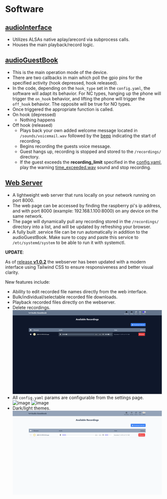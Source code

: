 # Software

## [audioInterface](../src/audioInterface.py)

- Utilizes ALSAs native aplay/arecord via subprocess calls.
- Houses the main playback/record logic.

## [audioGuestBook](../src/audioGuestBook.py)

- This is the main operation mode of the device.
- There are two callbacks in main which poll the gpio pins for the specified activity (hook depressed, hook released).
- In the code, depending on the `hook_type` set in the `config.yaml`, the software will adapt its behavior. For NC types, hanging up the phone will trigger the `on_hook` behavior, and lifting the phone will trigger the `off_hook` behavior. The opposite will be true for NO types.
- Once triggered the appropriate function is called.
- On hook (depressed)
  - Nothing happens
- Off hook (released)
  - Plays back your own added welcome message located in `/sounds/voicemail.wav` followed by the [beep](../sounds/beep.wav) indicating the start of recording.
  - Begins recording the guests voice message.
  - Guest hangs up, recording is stopped and stored to the `/recordings/` directory.
  - If the guest exceeds the **recording_limit** specified in the [config.yaml](../config.yaml), play the warning [time_exceeded.wav](../sounds/time_exceeded.wav) sound and stop recording.

## [Web Server](../webserver/server.py)

- A lightweight web server that runs locally on your network running on port 8000.
- The web page can be accessed by finding the raspberry pi's ip address, and with port 8000 (example: 192.168.1.100:8000) on any device on the same network.
- The page will dynamically pull any recording stored in the `/recordings/` directory into a list, and will be updated by refreshing your browser.
- A fully built .service file can be run automatically in addition to the audioGuestBook. Make sure to copy and paste this service to `/etc/systemd/system` to be able to run it with systemctl.

**UPDATE**:

  As of [release **v1.0.2**](https://github.com/nickpourazima/rotary-phone-audio-guestbook/releases/tag/v1.0.2) the webserver has been updated with a modern interface using Tailwind CSS to ensure responsiveness and better visual clarity.

  New features include:

- Ability to edit recorded file names directly from the web interface.
- Bulk/individual/selectable recorded file downloads.
- Playback recorded files directly on the webserver.
- Delete recordings.
![image](../images/webserver_home_dark.png)
- All `config.yaml` params are configurable from the settings page.
![image](../images/webserver_settings_dark_1.png)
![image](../images/webserver_settings_dark_2.png)
- Dark/light themes.
![image](../images/webserver_home_light.png)
